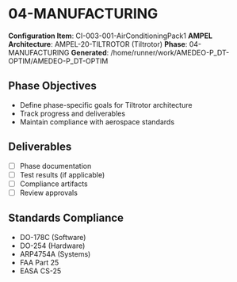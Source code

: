 # 04-MANUFACTURING

**Configuration Item**: CI-003-001-AirConditioningPack1
**AMPEL Architecture**: AMPEL-20-TILTROTOR (Tiltrotor)
**Phase**: 04-MANUFACTURING
**Generated**: /home/runner/work/AMEDEO-P_DT-OPTIM/AMEDEO-P_DT-OPTIM

## Phase Objectives
- Define phase-specific goals for Tiltrotor architecture
- Track progress and deliverables
- Maintain compliance with aerospace standards

## Deliverables
- [ ] Phase documentation
- [ ] Test results (if applicable)
- [ ] Compliance artifacts
- [ ] Review approvals

## Standards Compliance
- DO-178C (Software)
- DO-254 (Hardware)
- ARP4754A (Systems)
- FAA Part 25
- EASA CS-25
